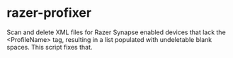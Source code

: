 # razer-profixer
Scan and delete XML files for Razer Synapse enabled devices that lack the &lt;ProfileName> tag, resulting in a list populated with undeletable blank spaces. This script fixes that.
